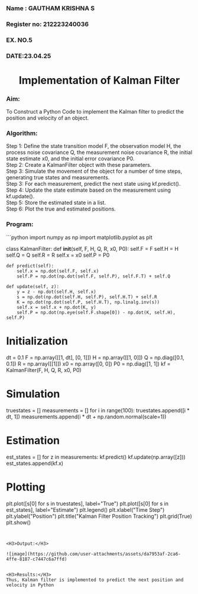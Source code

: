<H3>Name : GAUTHAM KRISHNA S</H3>
<H3>Register no: 212223240036 </H3>
<H3>EX. NO.5</H3>
<H3>DATE:23.04.25</H3>
<H1 ALIGN =CENTER> Implementation of Kalman Filter</H1>
<H3>Aim:</H3> To Construct a Python Code to implement the Kalman filter to predict the position and velocity of an object.
<H3>Algorithm:</H3>
Step 1: Define the state transition model F, the observation model H, the process noise covariance Q, the measurement noise covariance R, the initial state estimate x0, and the initial error covariance P0.<BR>
Step 2:  Create a KalmanFilter object with these parameters.<BR>
Step 3: Simulate the movement of the object for a number of time steps, generating true states and measurements. <BR>
Step 3: For each measurement, predict the next state using kf.predict().<BR>
Step 4: Update the state estimate based on the measurement using kf.update().<BR>
Step 5: Store the estimated state in a list.<BR>
Step 6: Plot the true and estimated positions.<BR>
<H3>Program:</H3>
```python
import numpy as np
import matplotlib.pyplot as plt

class KalmanFilter:
    def __init__(self, F, H, Q, R, x0, P0):
        self.F = F
        self.H = H
        self.Q = Q
        self.R = R
        self.x = x0
        self.P = P0

    def predict(self):
        self.x = np.dot(self.F, self.x)
        self.P = np.dot(np.dot(self.F, self.P), self.F.T) + self.Q

    def update(self, z):
        y = z - np.dot(self.H, self.x)
        s = np.dot(np.dot(self.H, self.P), self.H.T) + self.R
        K = np.dot(np.dot(self.P, self.H.T), np.linalg.inv(s))
        self.x = self.x + np.dot(K, y)
        self.P = np.dot(np.eye(self.F.shape[0]) - np.dot(K, self.H), self.P)

# Initialization
dt = 0.1
F = np.array([[1, dt], [0, 1]])
H = np.array([[1, 0]])
Q = np.diag([0.1, 0.1])
R = np.array([[1]])
x0 = np.array([0, 0])
P0 = np.diag([1, 1])
kf = KalmanFilter(F, H, Q, R, x0, P0)

# Simulation
truestates = []
measurements = []
for i in range(100):
    truestates.append([i * dt, 1])
    measurements.append(i * dt + np.random.normal(scale=1))

# Estimation
est_states = []
for z in measurements:
    kf.predict()
    kf.update(np.array([z]))
    est_states.append(kf.x)

# Plotting
plt.plot([s[0] for s in truestates], label="True")
plt.plot([s[0] for s in est_states], label="Estimate")
plt.legend()
plt.xlabel("Time Step")
plt.ylabel("Position")
plt.title("Kalman Filter Position Tracking")
plt.grid(True)
plt.show()
```


<H3>Output:</H3>

![image](https://github.com/user-attachments/assets/da7953af-2ca6-4ffe-8187-c7447c6a7ffd)


<H3>Results:</H3>
Thus, Kalman filter is implemented to predict the next position and   velocity in Python




